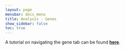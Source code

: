 ```yaml
---
layout: page
menubar: docs_menu
title: Analysis - Genes
show_sidebar: false
toc: true
---
```

A tutorial on navigating the gene tab can be found [**here**](../../../tutorials/tutorial_3.md).